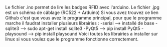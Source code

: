 Le fichier .ino permet de lire les badges RFID avec l'arduino.
Le fichier .jpg est un schéma de câblage (RC522 + Arduino)
Si vous avez trouvez ce lien Github c'est que vous avez le programme principal, pour que le programme marche il faudrat installer plusieurs librairies :
  -serial --> installé de base
  -sqlite3 --> sudo apt-get install sqlite3
  -PyQt5 --> pip install PyQt5
  -playsound --> pip install playsound
 Voici toutes les librairies a installer sur linux si vous voulez que le programme fonctionne correctement.
